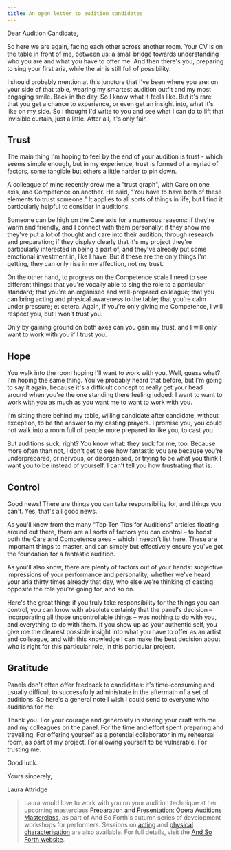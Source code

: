 ```yaml
---
title: An open letter to audition candidates
---
```


Dear Audition Candidate,

So here we are again, facing each other across another room. Your CV is on the table in front of me, between us: a small bridge towards understanding who you are and what you have to offer me. And then there's you, preparing to sing your first aria, while the air is still full of possibility.

I should probably mention at this juncture that I've been where you are: on your side of that table, wearing my smartest audition outfit and my most engaging smile. Back in the day. So I know what it feels like. But it's rare that you get a chance to experience, or even get an insight into, what it's like on my side. So I thought I'd write to you and see what I can do to lift that invisible curtain, just a little. After all, it's only fair.

## Trust

The main thing I'm hoping to feel by the end of your audition is trust - which seems simple enough, but in my experience, trust is formed of a myriad of factors, some tangible but others a little harder to pin down.

A colleague of mine recently drew me a "trust graph", with Care on one axis, and Competence on another. He said, "You have to have both of these elements to trust someone." It applies to all sorts of things in life, but I find it particularly helpful to consider in auditions. 

Someone can be high on the Care axis for a numerous reasons: if they're warm and friendly, and I connect with them personally; if they show me they've put a lot of thought and care into their audition, through research and preparation; if they display clearly that it's my project they're particularly interested in being a part of, and they've already put some emotional investment in, like I have. But if these are the only things I'm getting, they can only rise in my affection, not my trust. 

On the other hand, to progress on the Competence scale I need to see different things: that you're vocally able to sing the role to a particular standard; that you're an organised and well-prepared colleague; that you can bring acting and physical awareness to the table; that you're calm under pressure; et cetera. Again, if you're only giving me Competence, I will respect you, but I won't trust you.

Only by gaining ground on both axes can you gain my trust, and I will only want to work with you if I trust you.

## Hope

You walk into the room hoping I'll want to work with you. Well, guess what? I'm hoping the same thing. You've probably heard that before, but I'm going to say it again, because it's a difficult concept to really get your head around when you're the one standing there feeling judged: I want to want to work with you as much as you want me to want to work with you. 

I'm sitting there behind my table, willing candidate after candidate, without exception, to be the answer to my casting prayers. I promise you, you could not walk into a room full of people more prepared to like you, to cast you.

But auditions suck, right? You know what: they suck for me, too. Because more often than not, I don't get to see how fantastic you are because you're underprepared, or nervous, or disorganised, or trying to be what you think I want you to be instead of yourself. I can't tell you how frustrating that is.

## Control

Good news! There are things you can take responsibility for, and things you can't. Yes, that's all good news.

As you'll know from the many "Top Ten Tips for Auditions" articles floating around out there, there are all sorts of factors you can control – to boost both the Care and Competence axes – which I needn't list here. These are important things to master, and can simply but effectively ensure you've got the foundation for a fantastic audition.

As you'll also know, there are plenty of factors out of your hands: subjective impressions of your performance and personality, whether we've heard your aria thirty times already that day, who else we're thinking of casting opposite the role you're going for, and so on.

Here's the great thing: if you truly take responsibility for the things you can control, you can know with absolute certainty that the panel's decision – incorporating all those uncontrollable things – was nothing to do with you, and everything to do with them. If you show up as your authentic self, you give me the clearest possible insight into what you have to offer as an artist and colleague, and with this knowledge I can make the best decision about who is right for this particular role, in this particular project.

## Gratitude

Panels don't often offer feedback to candidates: it's time-consuming and usually difficult to successfully administrate in the aftermath of a set of auditions. So here's a general note I wish I could send to everyone who auditions for me:

Thank you. For your courage and generosity in sharing your craft with me and my colleagues on the panel. For the time and effort spent preparing and travelling. For offering yourself as a potential collaborator in my rehearsal room, as part of my project. For allowing yourself to be vulnerable. For trusting me.

Good luck.

Yours sincerely,

Laura Attridge

>Laura would love to work with you on your audition technique at her upcoming masterclass [Preparation and Presentation: Opera Auditions Masterclass](https://www.eventbrite.co.uk/e/preparation-and-presentation-opera-auditions-masterclass-tickets-35771086282), as part of And So Forth's autumn series of development workshops for performers. Sessions on [acting](https://www.eventbrite.co.uk/e/script-vs-score-acting-for-opera-singers-tickets-35770738241) and [physical characterisation](https://www.eventbrite.co.uk/e/moving-characterisation-the-performer-the-body-tickets-35771390191) are also available. For full details, visit the [And So Forth website](www.asfp.uk/project/workshops).
